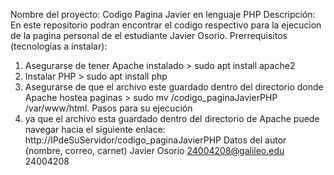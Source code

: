Nombre del proyecto: Codigo Pagina Javier en lenguaje PHP
Descripción: En este repositorio podran encontrar el codigo respectivo para la ejecucion de la pagina personal de el estudiante Javier Osorio.
Prerrequisitos (tecnologías a instalar):
  1. Asegurarse de tener Apache instalado > sudo apt install apache2
  2. Instalar PHP > sudo apt install php
  3. Asegurarse de que el archivo este guardado dentro del directorio donde Apache hostea paginas > sudo mv /codigo_paginaJavierPHP /var/www/html.
Pasos para su ejecución
  1. ya que el archivo esta guardado dentro del directorio de Apache puede navegar hacia el siguiente enlace: http://IPdeSuServidor/codigo_paginaJavierPHP
Datos del autor (nombre, correo, carnet)
  Javier Osorio
  24004208@galileo.edu
  24004208
